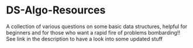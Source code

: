 # DS-Algo-Resources
A collection of various questions on some basic data structures, helpful for beginners and for those who want a rapid fire of problems bombarding!!
See link in the description to have a look into some updated stuff
